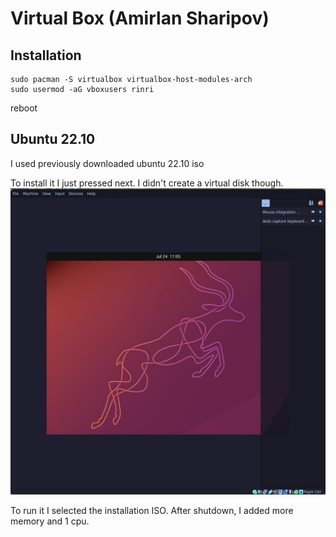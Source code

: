 # Virtual Box (Amirlan Sharipov)

## Installation
```
sudo pacman -S virtualbox virtualbox-host-modules-arch
sudo usermod -aG vboxusers rinri
```
reboot

## Ubuntu 22.10
I used previously downloaded ubuntu 22.10 iso

To install it I just pressed next. I didn't create a virtual disk though.
![image](demo.jpg)

To run it I selected the installation ISO.
After shutdown, I added more memory and 1 cpu.

